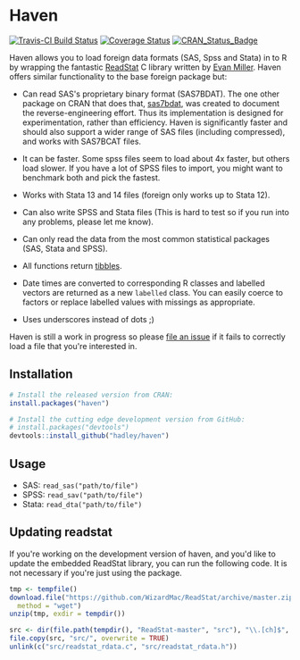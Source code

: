 # Haven

[![Travis-CI Build Status](https://travis-ci.org/hadley/haven.svg?branch=master)](https://travis-ci.org/hadley/haven)
[![Coverage Status](https://img.shields.io/codecov/c/github/hadley/haven/master.svg)](https://codecov.io/github/hadley/haven?branch=master)
[![CRAN_Status_Badge](http://www.r-pkg.org/badges/version/haven)](http://cran.r-project.org/web/packages/haven)

Haven allows you to load foreign data formats (SAS, Spss and Stata) in to R by wrapping the fantastic [ReadStat](https://github.com/WizardMac/ReadStat) C library written by [Evan Miller](http://www.evanmiller.org). Haven offers similar functionality to the base foreign package but:

* Can read SAS's proprietary binary format (SAS7BDAT). The one other package on
  CRAN that does that, [sas7bdat](http://cran.r-project.org/web/packages/sas7bdat),
  was created to document the reverse-engineering effort. Thus its implementation
  is designed for experimentation, rather than efficiency. Haven is significantly
  faster and should also support a wider range of SAS files (including 
  compressed), and works with SAS7BCAT files.

* It can be faster. Some spss files seem to load about 4x faster, but 
  others load slower. If you have a lot of SPSS files to import, you might
  want to benchmark both and pick the fastest.

* Works with Stata 13 and 14 files (foreign only works up to Stata 12).

* Can also write SPSS and Stata files (This is hard to test so if you
  run into any problems, please let me know).

* Can only read the data from the most common statistical packages (SAS, 
  Stata and SPSS).

* All functions return [tibbles](http://github.com/hadley/tibble).

* Date times are converted to corresponding R classes and labelled vectors are 
  returned as a new `labelled` class. You can easily coerce to factors or 
  replace labelled values with missings as appropriate.

* Uses underscores instead of dots ;)

Haven is still a work in progress so please [file an issue](https://github.com/hadley/haven/issues) if it fails to correctly load a file that you're interested in.

## Installation

```R
# Install the released version from CRAN:
install.packages("haven")

# Install the cutting edge development version from GitHub:
# install.packages("devtools")
devtools::install_github("hadley/haven")
```

## Usage

* SAS: `read_sas("path/to/file")`
* SPSS: `read_sav("path/to/file")`
* Stata: `read_dta("path/to/file")`

## Updating readstat

If you're working on the development version of haven, and you'd like to update the embedded ReadStat library, you can run the following code. It is not necessary if you're just using the package.

```R
tmp <- tempfile()
download.file("https://github.com/WizardMac/ReadStat/archive/master.zip", tmp, 
  method = "wget")
unzip(tmp, exdir = tempdir())

src <- dir(file.path(tempdir(), "ReadStat-master", "src"), "\\.[ch]$", full.name = TRUE)
file.copy(src, "src/", overwrite = TRUE)
unlink(c("src/readstat_rdata.c", "src/readstat_rdata.h"))
```
